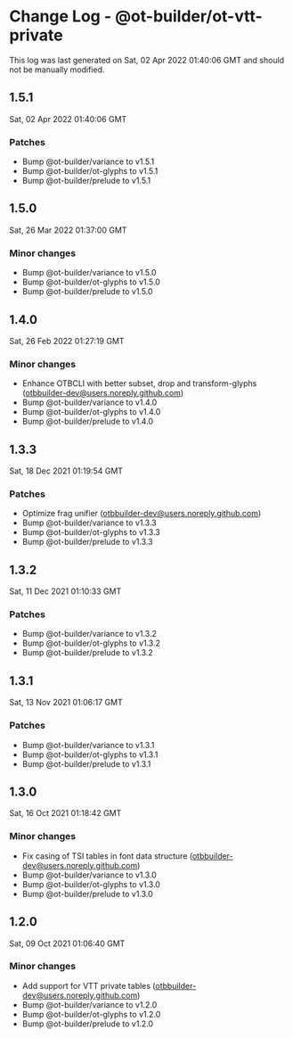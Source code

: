 # Change Log - @ot-builder/ot-vtt-private

This log was last generated on Sat, 02 Apr 2022 01:40:06 GMT and should not be manually modified.

<!-- Start content -->

## 1.5.1

Sat, 02 Apr 2022 01:40:06 GMT

### Patches

- Bump @ot-builder/variance to v1.5.1
- Bump @ot-builder/ot-glyphs to v1.5.1
- Bump @ot-builder/prelude to v1.5.1

## 1.5.0

Sat, 26 Mar 2022 01:37:00 GMT

### Minor changes

- Bump @ot-builder/variance to v1.5.0
- Bump @ot-builder/ot-glyphs to v1.5.0
- Bump @ot-builder/prelude to v1.5.0

## 1.4.0

Sat, 26 Feb 2022 01:27:19 GMT

### Minor changes

- Enhance OTBCLI with better subset, drop and transform-glyphs (otbbuilder-dev@users.noreply.github.com)
- Bump @ot-builder/variance to v1.4.0
- Bump @ot-builder/ot-glyphs to v1.4.0
- Bump @ot-builder/prelude to v1.4.0

## 1.3.3

Sat, 18 Dec 2021 01:19:54 GMT

### Patches

- Optimize frag unifier (otbbuilder-dev@users.noreply.github.com)
- Bump @ot-builder/variance to v1.3.3
- Bump @ot-builder/ot-glyphs to v1.3.3
- Bump @ot-builder/prelude to v1.3.3

## 1.3.2

Sat, 11 Dec 2021 01:10:33 GMT

### Patches

- Bump @ot-builder/variance to v1.3.2
- Bump @ot-builder/ot-glyphs to v1.3.2
- Bump @ot-builder/prelude to v1.3.2

## 1.3.1

Sat, 13 Nov 2021 01:06:17 GMT

### Patches

- Bump @ot-builder/variance to v1.3.1
- Bump @ot-builder/ot-glyphs to v1.3.1
- Bump @ot-builder/prelude to v1.3.1

## 1.3.0

Sat, 16 Oct 2021 01:18:42 GMT

### Minor changes

- Fix casing of TSI tables in font data structure (otbbuilder-dev@users.noreply.github.com)
- Bump @ot-builder/variance to v1.3.0
- Bump @ot-builder/ot-glyphs to v1.3.0
- Bump @ot-builder/prelude to v1.3.0

## 1.2.0

Sat, 09 Oct 2021 01:06:40 GMT

### Minor changes

- Add support for VTT private tables (otbbuilder-dev@users.noreply.github.com)
- Bump @ot-builder/variance to v1.2.0
- Bump @ot-builder/ot-glyphs to v1.2.0
- Bump @ot-builder/prelude to v1.2.0

